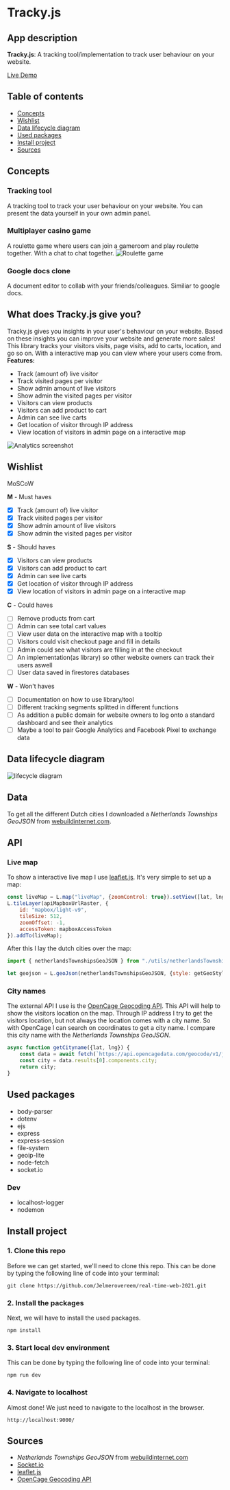 # Tracky.js

## App description
**Tracky.js**: A tracking tool/implementation to track user behaviour on your website.

[Live Demo](https://trackyjs.herokuapp.com/)

## Table of contents
- [Concepts](#concepts)
- [Wishlist](#wishlist)
- [Data lifecycle diagram](#data-lifecycle-diagram)
- [Used packages](#used-packages)
- [Install project](#install-project)
- [Sources](#sources)

## Concepts
### Tracking tool
A tracking tool to track your user behaviour on your website. You can present the data yourself in your own admin panel. 

### Multiplayer casino game
A roulette game where users can join a gameroom and play roulette together. With a chat to chat together.
![Roulette game](readme_assets/roulette-concept.jpg)

### Google docs clone
A document editor to collab with your friends/colleagues. Similiar to google docs.

## What does Tracky.js give you?
Tracky.js gives you insights in your user's behaviour on your website. Based on these insights you can improve your website and generate more sales!
This library tracks your visitors visits, page visits, add to carts, location, and go so on.
With a interactive map you can view where your users come from.
**Features:**  
- Track (amount of) live visitor
- Track visited pages per visitor
- Show admin amount of live visitors
- Show admin the visited pages per visitor
- Visitors can view products
- Visitors can add product to cart
- Admin can see live carts
- Get location of visitor through IP address
- View location of visitors in admin page on a interactive map

![Analytics screenshot](readme_assets/analytics-screenshot.jpg)

## Wishlist
MoSCoW

**M** - Must haves

- [x] Track (amount of) live visitor
- [x] Track visited pages per visitor
- [x] Show admin amount of live visitors
- [x] Show admin the visited pages per visitor

**S** - Should haves
- [x] Visitors can view products
- [x] Visitors can add product to cart
- [x] Admin can see live carts
- [x] Get location of visitor through IP address
- [x] View location of visitors in admin page on a interactive map

**C** - Could haves
- [ ] Remove products from cart
- [ ] Admin can see total cart values
- [ ] View user data on the interactive map with a tooltip
- [ ] Visitors could visit checkout page and fill in details
- [ ] Admin could see what visitors are filling in at the checkout
- [ ] An implementation(as library) so other website owners can track their users aswell
- [ ] User data saved in firestores databases

**W** - Won't haves
- [ ] Documentation on how to use library/tool
- [ ] Different tracking segments splitted in different functions
- [ ] As addition a public domain for website owners to log onto a standard dashboard and see their analytics
- [ ] Maybe a tool to pair Google Analytics and Facebook Pixel to exchange data

## Data lifecycle diagram
![lifecycle diagram](readme_assets/data-cycle-diagram.jpg)

## Data
To get all the different Dutch cities I downloaded a _Netherlands Townships GeoJSON_ from [webuildinternet.com](https://www.webuildinternet.com/2015/07/09/geojson-data-of-the-netherlands/).

## API
### Live map
To show a interactive live map I use [leaflet.js](https://leafletjs.com/). It's very simple to set up a map:
```js
const liveMap = L.map("liveMap", {zoomControl: true}).setView([lat, lng], 5);
L.tileLayer(apiMapboxUrlRaster, {
	id: "mapbox/light-v9",
	tileSize: 512,
	zoomOffset: -1,
	accessToken: mapboxAccessToken
}).addTo(liveMap);
```
After this I lay the dutch cities over the map:
```js
import { netherlandsTownshipsGeoJSON } from "./utils/netherlandsTownships.js";

let geojson = L.geoJson(netherlandsTownshipsGeoJSON, {style: getGeoStyle}).addTo(liveMap);
```

### City names
The external API I use is the [OpenCage Geocoding API](https://opencagedata.com/). This API will help to show the visitors location on the map. Through IP address I try to get the visitors location, but not always the location comes with a city name. So with OpenCage I can search on coordinates to get a city name. I compare this city name with the _Netherlands Townships GeoJSON_.
```js
async function getCityname({lat, lng}) {
	const data = await fetch(`https://api.opencagedata.com/geocode/v1/json?q=${lat}+${lng}`).then(res => res.ok ? res.json() : "");
	const city = data.results[0].components.city;
	return city;
}
```


## Used packages
* body-parser
* dotenv
* ejs
* express
* express-session
* file-system
* geoip-lite
* node-fetch
* socket.io

### Dev
* localhost-logger
* nodemon

## Install project
### 1. Clone this repo

Before we can get started, we'll need to clone this repo.
This can be done by typing the following line of code into your terminal:

```
git clone https://github.com/Jelmerovereem/real-time-web-2021.git
```

### 2. Install the packages

Next, we will have to install the used packages.

```
npm install
```

### 3. Start local dev environment

This can be done by typing the following line of code into your terminal:

```
npm run dev
```

### 4. Navigate to localhost

Almost done! We just need to navigate to the localhost in the browser.

```
http://localhost:9000/
```


## Sources
* _Netherlands Townships GeoJSON_ from [webuildinternet.com](https://www.webuildinternet.com/2015/07/09/geojson-data-of-the-netherlands/)
* [Socket.io](https://www.socket.io/)
* [leaflet.js](https://leafletjs.com/)
* [OpenCage Geocoding API](https://opencagedata.com/)